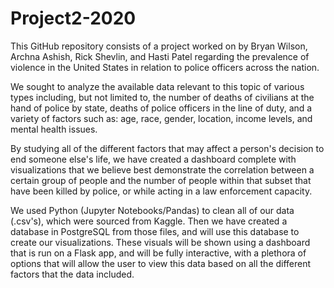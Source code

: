 # Project2-2020
  This GitHub repository consists of a project worked on by Bryan Wilson, Archna Ashish, Rick Shevlin, and Hasti Patel regarding the prevalence of violence in the United States in relation to police officers across the nation.

  We sought to analyze the available data relevant to this topic of various types including, but not limited to, the number of deaths of civilians at the hand of police by state, deaths of police officers in the line of duty, and a variety of factors such as: age, race, gender, location, income levels, and mental health issues. 

  By studying all of the different factors that may affect a person's decision to end someone else's life, we have created a dashboard complete with visualizations that we believe best demonstrate the correlation between a certain group of people and the number of people within that subset that have been killed by police, or while acting in a law enforcement capacity. 
  
  We used Python (Jupyter Notebooks/Pandas) to clean all of our data (.csv's), which were sourced from Kaggle. Then we have created a database in PostgreSQL from those files, and will use this database to create our visualizations. These visuals will be shown using a dashboard that is run on a Flask app, and will be fully interactive, with a plethora of options that will allow the user to view this data based on all the different factors that the data included. 
